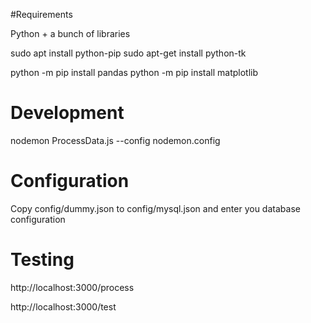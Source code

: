

#Requirements

Python + a bunch of libraries

sudo apt install python-pip
sudo apt-get install python-tk


python -m pip install pandas
python -m pip install matplotlib


# Development

nodemon ProcessData.js --config nodemon.config 

# Configuration

Copy config/dummy.json to config/mysql.json and enter you database configuration

# Testing


http://localhost:3000/process

http://localhost:3000/test

